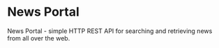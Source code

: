 # News Portal
News Portal - simple HTTP REST API for searching and retrieving news from all over the web.